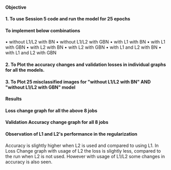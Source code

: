 #### Objective
#### 1.	To use Session 5 code and run the model for 25 epochs 
#### To implement below combinations
  •	without L1/L2 with BN
  •	without L1/L2 with GBN
  •	with L1 with BN
  •	with L1 with GBN
  •	with L2 with BN
  •	with L2 with GBN
  •	with L1 and L2 with BN
  •	with L1 and L2 with GBN

#### 2.	To Plot the accuracy changes and validation losses in individual graphs for all the models.

#### 3.	To Plot 25 misclassified images for "without L1/L2 with BN" AND "without L1/L2 with GBN" model

#### Results

#### Loss change graph for all the above 8 jobs

#### Validation Accuracy change graph for all 8 jobs


#### Observation of L1 and L2's performance in the regularization
Accuracy is slightly higher when L2 is used and compared to using L1. In Loss Change graph with usage of L2 the loss is slightly less, compared to the run when L2 is not used. 
However with usage of L1/L2 some changes in accuracy is also seen.


